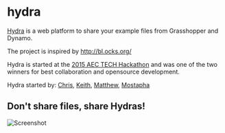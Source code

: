 # hydra
[Hydra](http://hydrashare.github.io/hydra/) is a web platform to share your example files from Grasshopper and Dynamo.

The project is inspired by http://bl.ocks.org/

Hydra is started at the [2015 AEC TECH Hackathon](http://aec-technology-hackathon-2015.devpost.com/) and was one of the two winners for best collaboration and opensource development.



Hydra started by: [Chris](https://github.com/chriswmackey), [Keith](https://github.com/alfarok), [Matthew](https://github.com/mdahlhausen), [Mostapha](https://github.com/mostapharoudsari)

## Don't share files, share Hydras!
![Screenshot](https://github.com/HydraShare/hydra/raw/installation/Imgs/Concept_Chart.jpg)
